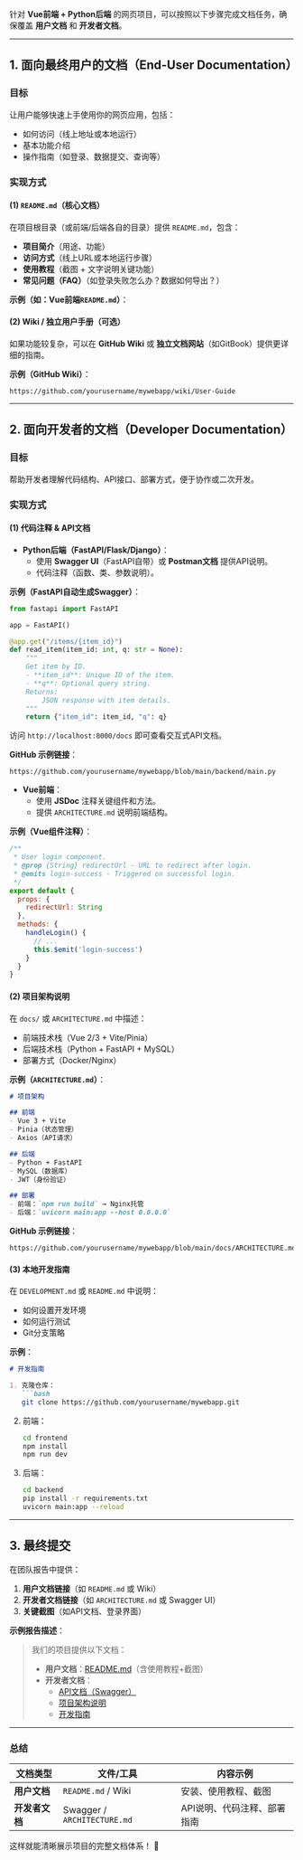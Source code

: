 针对 **Vue前端 + Python后端** 的网页项目，可以按照以下步骤完成文档任务，确保覆盖 **用户文档** 和 **开发者文档**。

---

## **1. 面向最终用户的文档（End-User Documentation）**
### **目标**
让用户能够快速上手使用你的网页应用，包括：
- 如何访问（线上地址或本地运行）
- 基本功能介绍
- 操作指南（如登录、数据提交、查询等）

### **实现方式**
#### **(1) `README.md`（核心文档）**
在项目根目录（或前端/后端各自的目录）提供 `README.md`，包含：
- **项目简介**（用途、功能）
- **访问方式**（线上URL或本地运行步骤）
- **使用教程**（截图 + 文字说明关键功能）
- **常见问题（FAQ）**（如登录失败怎么办？数据如何导出？）

**示例（如：Vue前端`README.md`）**：

#### **(2) Wiki / 独立用户手册（可选）**
如果功能较复杂，可以在 **GitHub Wiki** 或 **独立文档网站**（如GitBook）提供更详细的指南。

**示例（GitHub Wiki）**：
```
https://github.com/yourusername/mywebapp/wiki/User-Guide
```
---

## **2. 面向开发者的文档（Developer Documentation）**
### **目标**  
帮助开发者理解代码结构、API接口、部署方式，便于协作或二次开发。  

### **实现方式**
#### **(1) 代码注释 & API文档**
- **Python后端（FastAPI/Flask/Django）**：
  - 使用 **Swagger UI**（FastAPI自带）或 **Postman文档** 提供API说明。
  - 代码注释（函数、类、参数说明）。
  
**示例（FastAPI自动生成Swagger）**：
```python
from fastapi import FastAPI

app = FastAPI()

@app.get("/items/{item_id}")
def read_item(item_id: int, q: str = None):
    """
    Get item by ID.
    - **item_id**: Unique ID of the item.
    - **q**: Optional query string.
    Returns:
        JSON response with item details.
    """
    return {"item_id": item_id, "q": q}
```
访问 `http://localhost:8000/docs` 即可查看交互式API文档。

**GitHub 示例链接**：
```
https://github.com/yourusername/mywebapp/blob/main/backend/main.py
```

- **Vue前端**：
    - 使用 **JSDoc** 注释关键组件和方法。
    - 提供 `ARCHITECTURE.md` 说明前端结构。

**示例（Vue组件注释）**：
```javascript
/**
 * User login component.
 * @prop {String} redirectUrl - URL to redirect after login.
 * @emits login-success - Triggered on successful login.
 */
export default {
  props: {
    redirectUrl: String
  },
  methods: {
    handleLogin() {
      // ...
      this.$emit('login-success')
    }
  }
}
```

#### **(2) 项目架构说明**
在 `docs/` 或 `ARCHITECTURE.md` 中描述：
- 前端技术栈（Vue 2/3 + Vite/Pinia）
- 后端技术栈（Python + FastAPI + MySQL）
- 部署方式（Docker/Nginx）

**示例（`ARCHITECTURE.md`）**：
```markdown
# 项目架构

## 前端
- Vue 3 + Vite
- Pinia（状态管理）
- Axios（API请求）

## 后端
- Python + FastAPI
- MySQL（数据库）
- JWT（身份验证）

## 部署
- 前端：`npm run build` → Nginx托管
- 后端：`uvicorn main:app --host 0.0.0.0`
```

**GitHub 示例链接**：
```
https://github.com/yourusername/mywebapp/blob/main/docs/ARCHITECTURE.md
```

#### **(3) 本地开发指南**
在 `DEVELOPMENT.md` 或 `README.md` 中说明：
- 如何设置开发环境
- 如何运行测试
- Git分支策略

**示例**：
```markdown
# 开发指南

1. 克隆仓库：
   ```bash
   git clone https://github.com/yourusername/mywebapp.git
   ```

2. 前端：
   ```bash
   cd frontend
   npm install
   npm run dev
   ```

3. 后端：
   ```bash
   cd backend
   pip install -r requirements.txt
   uvicorn main:app --reload
   ```

---

## **3. 最终提交**
在团队报告中提供：
1. **用户文档链接**（如 `README.md` 或 Wiki）
2. **开发者文档链接**（如 `ARCHITECTURE.md` 或 Swagger UI）
3. **关键截图**（如API文档、登录界面）

**示例报告描述**：
> 我们的项目提供以下文档：
> - **用户文档**：[README.md](https://github.com/yourusername/mywebapp/blob/main/README.md)（含使用教程+截图）
> - **开发者文档**：
>   - [API文档（Swagger）](http://localhost:8000/docs)
>   - [项目架构说明](https://github.com/yourusername/mywebapp/blob/main/docs/ARCHITECTURE.md)
>   - [开发指南](https://github.com/yourusername/mywebapp/blob/main/DEVELOPMENT.md)

---

### **总结**
| 文档类型       | 文件/工具                | 内容示例                     |
|----------------|--------------------------|------------------------------|
| **用户文档**   | `README.md` / Wiki       | 安装、使用教程、截图         |
| **开发者文档** | Swagger / `ARCHITECTURE.md` | API说明、代码注释、部署指南 |

这样就能清晰展示项目的完整文档体系！ 🚀